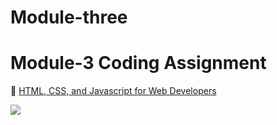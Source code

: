 # Module-three


# Module-3 Coding Assignment

🔶 <a href="https://www.coursera.org/learn/html-css-javascript-for-web-developers">HTML, CSS, and Javascript for Web Developers</a>

<img src="https://github.com/ahmedabdmouleh8/Module-three/Module 203.PNG">


